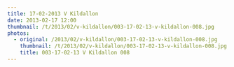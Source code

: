```yaml
---
title: 17-02-2013 V Kildallon
date: 2013-02-17 12:00
thumbnail: /t/2013/02/v-kildallon/003-17-02-13-v-kildallon-008.jpg
photos:
  - original: /2013/02/v-kildallon/003-17-02-13-v-kildallon-008.jpg
    thumbnail: /t/2013/02/v-kildallon/003-17-02-13-v-kildallon-008.jpg
    title: 003-17-02-13 V Kildallon 008
---
```

